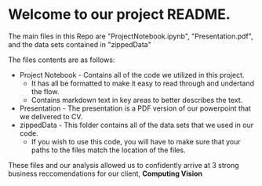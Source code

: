 # Welcome to our project README.

The main files in this Repo are "ProjectNotebook.ipynb", "Presentation.pdf", and the data sets contained in "zippedData"

The files contents are as follows:
* Project Notebook - Contains all of the code we utilized in this project. 
    *  It has all be formatted to make it easy to read through and undertand the flow.
    *  Contains markdown text in key areas to better describes the text.
* Presentation - The presentation is a PDF version of our powerpoint that we delivered to CV.
* zippedData - This folder contains all of the data sets that we used in our code. 
    *  If you wish to use this code, you will have to make sure that your paths to the files match the location of the files.

These files and our analysis allowed us to confidently arrive at 3 strong business reccomendations for our client, **Computing Vision**

